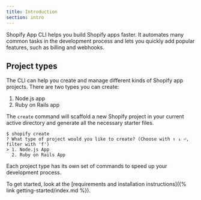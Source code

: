 ```yaml
---
title: Introduction
section: intro
---
```


Shopify App CLI helps you build Shopify apps faster. It automates many common tasks in the development process and lets you quickly add popular features, such as billing and webhooks.

## Project types

The CLI can help you create and manage different kinds of Shopify app projects. There are two types you can create:

1. Node.js app
2. Ruby on Rails app

The `create` command will scaffold a new Shopify project in your current active directory and generate all the necessary starter files.

```console
$ shopify create
? What type of project would you like to create? (Choose with ↑ ↓ ⏎, filter with 'f')
> 1. Node.js App
  2. Ruby on Rails App
```

Each project type has its own set of commands to speed up your development process.

To get started, look at the [requirements and installation instructions]({% link getting-started/index.md %}).
